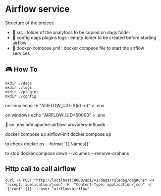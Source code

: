 # Airflow service

Structure of the project:
* 📁 src : folder of the analytocs to be copied on dags folder
* 📁 config dags plugins logs : empty folder to be created before starting airflow
* 🐳 docker-compose.yml : docker compsoe file to start the airflow services

## 🎮 How To
    mkdir ./dags 
    mkdir ./logs 
    mkdir ./plugins 
    mkdir ./config

on linux
    echo -e "AIRFLOW_UID=$(id -u)" > .env

on windows 
    echo "AIRFLOW_UID=50000" > .env

🚩 on .env add apache-airflow-providers-influxdb

   docker compose up airflow-init
   docker compose up

to check
   docker ps --format '{{.Names}}'

to stop
   docker compose down --volumes --remove-orphans


## Http call to call airflow

    curl -X POST "http://localhost:8080/api/v1/dags/ruledag/dagRuns" -H  "accept: application/json" -H  "Content-Type: application/json" -d '{"conf":{}}' --user "airflow:airflow"